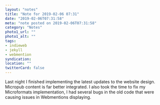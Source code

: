 ```yaml
---
layout: "notes"
title: "Note for 2019-02-06 07:31"
date: "2019-02-06T07:31:58"
meta: "note posted on 2019-02-06T07:31:58"
category: "Notes"
photo1_url: ""
photo1_alt: ""
tags:
- indieweb
- jekyll
- webmention
syndication:
location: ""
twitterCard: false
---
```

Last night I finished implementing the latest updates to the website design. Micropub content is far better integrated. I also took the time to fix my Microformats implementation, I had several bugs in the old code that were causing issues in Webmentions displaying.
